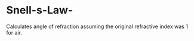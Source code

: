 # Snell-s-Law-
Calculates angle of refraction assuming the original refractive index was 1 for air.
